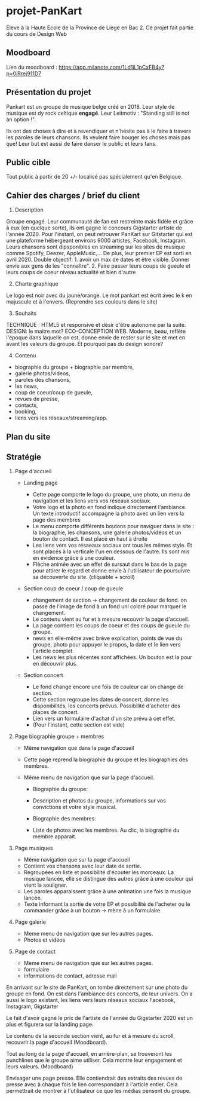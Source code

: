 # projet-PanKart
Eleve à la Haute Ecole de la Province de Liège en Bac 2. Ce projet fait partie du cours de Design Web 

## Moodboard
Lien du moodboard : https://app.milanote.com/1Ld1iL1pCxFB4y?p=0jRrej911D7

## Présentation du projet 
Pankart est un groupe de musique belge créé en 2018. Leur style de musique est dy rock celtique **engagé**. Leur Leitmotiv : "Standing still is not an option !".
 
Ils ont des choses à dire et à revendiquer et n'hésite pas à le faire à travers les paroles de leurs chansons. 
Ils veulent faire bouger les choses mais pas que! Leur but est aussi de faire danser le public et leurs fans.

## Public cible
Tout public à partir de 20 +/- localisé pas spécialement qu'en Belgique.   

## Cahier des charges / brief du client
 
1. Description 

 Groupe engagé. Leur communauté de fan est restreinte mais fidèle et grâce à eux (en quelque sorte), ils ont gagné le concours Gigstarter artiste de l'année 2020.
 Pour l'instant, on peut retrouver PanKart sur Gitstarter qui est une plateforme hébergeant environs 9000 artistes, Facebook, Instagram.
 Leurs chansons sont dipsponibles en streaming sur les sites de musique comme Spotify, Deezer, AppleMusic,... De plus, leur premier EP est sorti en avril 2020.
 Double objectif: 1. avoir un max de dates et être visible. Donner envie aux gens de les "connaître". 2. Faire passer leurs coups de gueule et leurs coups de coeur niveau actualité et bien d'autre
 
2. Charte graphique

 Le logo est noir avec du jaune/orange. Le mot pankart est écrit avec le k en majuscule et à l'envers.  (Reprendre ses couleurs dans le site)
 
3. Souhaits

 TECHNIQUE : HTML5 et responsive et désir d'être autonome par la suite.
 DESIGN: le maitre mot? ECO-CONCEPTION WEB. Moderne, beau, reflète l'époque dans laquelle on est, donne envie de rester sur le site et met en avant les valeurs du groupe.
 Et pourquoi pas du design sonore?
 
 4. Contenu
 
 * biographie du groupe + biographie par membre, 
 * galerie photos/videos, 
 * paroles des chansons, 
 * les news, 
 * coup de coeur/coup de gueule,  
 * revues de presse, 
 * contacts, 
 * booking, 
 * liens vers les réseaux/streaming/app.
 
## Plan du site 

## Stratégie
1. Page d'accueil
    * Landing page
        * Cette page comporte le logo du groupe, une photo, un menu de navigation et les liens vers vos réseaux sociaux.
        * Votre logo et la photo en fond indique directement l'ambiance. Un texte introductif accompagne la photo avec un lien vers la page des membres
        * Le menu comporte différents boutons pour naviguer dans le site : la biographie, les chansons, une galerie photos/vidéos et un bouton de contact.
        Il est placé en haut à droite
        * Les liens vers vos résaeaux sociaux ont tous les mêmes style. Et sont placés à la verticale l'un en dessous de l'autre. Ils sont mis en évidence grâce à une couleur.
        * Flèche animée avec un effet de sursaut dans le bas de la page pour attirer le regard et donne envie à l'utilisateur de poursuivre sa découverte du site. (cliquable + scroll)
   
    * Section coup de coeur / coup de gueule
        * changement de section -> changement de couleur de fond. on passe de l'image de fond à un fond uni coloré pour marquer le changement.
        * Le contenu vient au fur et à mesure recouvrir la page d'accueil.
        * La page contient les coups de coeur et des coups de gueule du groupe. 
        * news en elle-même avec brève explication, points de vue du groupe, photo pour appuyer le propos, la date et le lien vers l'article complet.
        * Les news les plus récentes sont affichées. Un bouton est la pour en découvrir plus.
        
    * Section concert
        * Le fond change encore une fois de couleur car on change de section.
        * Cette section regroupe les dates de concert, donne les disponibilités, les concerts prévus. Possibilité d'acheter des places de concert.
        * Lien vers un formulaire d'achat d'un site prévu à cet effet.
        * (Pour l'instant, cette section est vide)
        
2. Page biographie groupe + membres
    * Même navigation que dans la page d'accueil
    * Cette page reprend la biographie du groupe et les biographies des membres.
    * Même menu de navigation que sur la page d'accueil.
       
        * Biographie du groupe: 
        * Description et photos du groupe, informations sur vos convictions et votre style musical.
        
        * Biographie des membres:
        * Liste de photos avec les membres. Au clic, la biographie du membre apparait.
       
3. Page musiques
    * Même navigation que sur la page d'accueil
    * Contient vos chansons avec leur date de sortie.
    * Regroupées en liste et possibilité d'écouter les morceaux. La musique lancée, elle se distingue des autres grâce à une couleur qui vient la souligner.
    * Les paroles apparaissent grâce à une animation une fois la musique lancée.
    * Texte informant la sortie de votre EP et possibilité de l'acheter ou le commander grâce à un bouton -> mène à un formulaire

4. Page galerie 
    * Meme menu de navigation que sur les autres pages.
    * Photos et vidéos 
    
5. Page de contact
    * Meme menu de navigation que sur les autres pages.
    * formulaire 
    * informations de contact, adresse mail
    
    

En arrivant sur le site de PanKart, on tombe directement sur une photo du groupe en fond. 
On est dans l'ambiance des concerts, de leur univers. On a aussi le logo existant, 
les liens vers leurs réseaux sociaux Facebook, Instagram, Gigstarter

Le fait d'avoir gagné le prix de l'artiste de l'année du Gigstarter 2020 est un plus et figurera sur la landing page.

Le contenu de la seconde section vient, au fur et à mesure du scroll, recouvrir la page d'accueil (Moodboard).

Tout au long de la page d'accueil, en arrière-plan, se trouveront les punchlines que le groupe aime utiliser.
Cela montre leur engagement et leurs valeurs. (Moodboard)

Envisager une page presse. Elle contiendrait des extraits des revues de presse avec à chaque fois le lien correspondant à l'article entier. Cela permettrait de montrer à l'utilisateur ce que les médias pensent du groupe.

